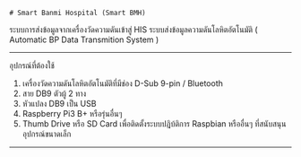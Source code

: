 ```
# Smart Banmi Hospital (Smart BMH)
```
ระบบการส่งข้อมูลจากเครื่องวัดความดันเข้าสู่ HIS
ระบบส่งข้อมูลความดันโลหิตอัตโนมัติ ( Automatic BP Data Transmition System )
***
อุปกรณ์ที่ต้องใช้
1. เครื่องวัดความดันโลหิตอัตโนมัติที่มีช่อง D-Sub 9-pin / Bluetooth
2. สาย DB9 ตัวผู้ 2 ทาง
3. หัวแปลง DB9 เป็น USB
3. Raspberry Pi3 B+ หรือรุ่นอื่นๆ
4. Thumb Drive หรือ SD Card เพื่อติดตั้งระบบปฎิบ้ติการ Raspbian หรืออื่นๆ ที่สนับสนุนอุปกรณ์ขนาดเล็ก
---
